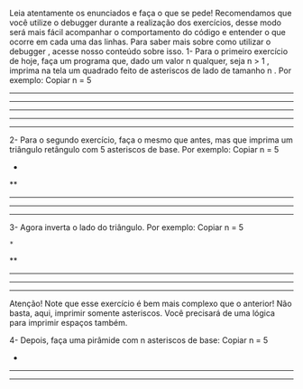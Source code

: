 Leia atentamente os enunciados e faça o que se pede!
Recomendamos que você utilize o debugger durante a realização dos exercícios, desse modo será mais fácil acompanhar o comportamento do código e entender o que ocorre em cada uma das linhas. Para saber mais sobre como utilizar o debugger , acesse nosso conteúdo sobre isso.
1- Para o primeiro exercício de hoje, faça um programa que, dado um valor n qualquer, seja n > 1 , imprima na tela um quadrado feito de asteriscos de lado de tamanho n . Por exemplo:
Copiar
n = 5

*****
*****
*****
*****
*****
2- Para o segundo exercício, faça o mesmo que antes, mas que imprima um triângulo retângulo com 5 asteriscos de base. Por exemplo:
Copiar
n = 5

*
**
***
****
*****
3- Agora inverta o lado do triângulo. Por exemplo:
Copiar
n = 5

    *
   **
  ***
 ****
*****
Atenção! Note que esse exercício é bem mais complexo que o anterior! Não basta, aqui, imprimir somente asteriscos. Você precisará de uma lógica para imprimir espaços também.

4- Depois, faça uma pirâmide com n asteriscos de base:
Copiar
n = 5

  *
 ***
*****
